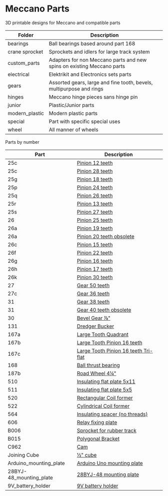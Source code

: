 # Meccano Parts

3D printable designs for Meccano and compatible parts

Folder | Description
------ | -----------
bearings | Ball bearings based around part 168
crane sprocket | Sprockets and idlers for large track system
custom_parts | Adapters for non Meccano parts and new spins on existing Meccano parts
electrical | Elektrikit and Electronics sets parts
gears | Assorted gears, large and fine tooth, bevels, multipurpose and rings
hinges | Meccano hinge pieces sans hinge pin
junior | Plastic/Junior parts
modern_plastic | Modern plastic parts
special | Part with specific special uses
wheel | All manner of wheels


Parts by number

Part | Description
---- | -----------
25c | [Pinion 12 teeth](gears/standard)
25c | [Pinion 28 teeth](gears/standard)
25g | [Pinion 18 teeth](gears/standard)
25p | [Pinion 24 teeth](gears/standard)
25q | [Pinion 26 teeth](gears/standard)
25r | [Pinion 13 teeth](gears/standard)
25s | [Pinion 27 teeth](gears/standard)
26 | [Pinion 25 teeth](gears/standard)
26a | [Pinion 19 teeth](gears/standard)
26a | [Pinion 20 teeth obsolete](gears/standard)
26c | [Pinion 15 teeth](gears/standard)
26f | [Pinion 22 teeth](gears/standard)
26g | [Pinion 16 teeth](gears/standard)
26h | [Pinion 17 teeth](gears/standard)
26k | [Pinion 30 teeth](gears/standard)
27 | [Gear 50 teeth](gears/standard)
27c | [Gear 36 teeth](gears/standard)
31 | [Gear 38 teeth](gears/standard)
31 | [Gear 40 teeth obsolete](gears/standard)
30 | [Bevel Gear &frac78;"](gears/bevel)
131 | [Dredger Bucker](special/dredger-bucket)
167a | [Large Tooth Quadrant](gears/large-tooth/quadrant)
167b | [Large Tooth Pinion 16 teeth](gears/large-tooth/pinion)
167c | [Large Tooth Pinion 16 teeth Tri-flat](gears/large-tooth/pinion)
168 | [Ball thrust bearing](bearings)
187b | [Road Wheel 4&frac14;"](wheel/road)
510 | [Insulating flat plate 5x11](electrical)
511 | [Insulating flat plate 5x5](electrical)
520 | [Rectangular Coil former](electrical)
522 | [Cylindrical Coil former](electrical)
564 | [Insulating spacer (no threads)](electrical)
606 | [Relay fixing plate](electrical)
B006 | [Sprocket for rubber track](modern_plastic)
B015 | [Polygonal Bracket](modern_plastic)
C962 | [Cam](modern_plastic)
Joining Cube | [&frac12;" cube](Cube.stl)
Arduino_mounting_plate | [Arduino Uno mounting plate](custom_parts)
28BYJ-48_mounting_plate | [28BYJ-48 mounting plate](custom_parts)
9V_battery_holder | [9V battery holder](custom_parts)

